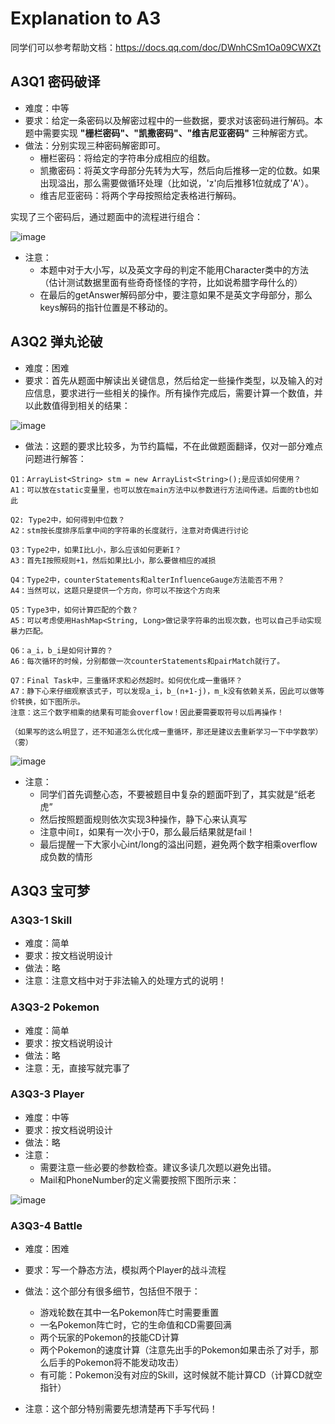 # Explanation to A3

同学们可以参考帮助文档：https://docs.qq.com/doc/DWnhCSm1Oa09CWXZt

## A3Q1 密码破译
- 难度：中等
- 要求：给定一条密码以及解密过程中的一些数据，要求对该密码进行解码。本题中需要实现 **"栅栏密码"、"凯撒密码"、"维吉尼亚密码"** 三种解密方式。
- 做法：分别实现三种密码解密即可。
  - 栅栏密码：将给定的字符串分成相应的组数。
  - 凯撒密码：将英文字母部分先转为大写，然后向后推移一定的位数。如果出现溢出，那么需要做循环处理（比如说，'z'向后推移1位就成了'A'）。
  - 维吉尼亚密码：将两个字母按照给定表格进行解码。

实现了三个密码后，通过题面中的流程进行组合：

![image](https://user-images.githubusercontent.com/64548919/161879894-4495e0da-8b01-43ce-a115-379959db5be9.png)

- 注意：
  - 本题中对于大小写，以及英文字母的判定不能用Character类中的方法（估计测试数据里面有些奇奇怪怪的字符，比如说希腊字母什么的）
  - 在最后的getAnswer解码部分中，要注意如果不是英文字母部分，那么keys解码的指针位置是不移动的。

## A3Q2 弹丸论破
- 难度：困难
- 要求：首先从题面中解读出关键信息，然后给定一些操作类型，以及输入的对应信息，要求进行一些相关的操作。所有操作完成后，需要计算一个数值，并以此数值得到相关的结果：

![image](https://user-images.githubusercontent.com/64548919/161880421-ae1d85e0-86ae-4714-bacd-305a7cc8b898.png)

- 做法：这题的要求比较多，为节约篇幅，不在此做题面翻译，仅对一部分难点问题进行解答：

```
Q1：ArrayList<String> stm = new ArrayList<String>();是应该如何使用？
A1：可以放在static变量里，也可以放在main方法中以参数进行方法间传递。后面的tb也如此

Q2: Type2中，如何得到中位数？
A2：stm按长度排序后拿中间的字符串的长度就行，注意对奇偶进行讨论

Q3：Type2中，如果I比L小，那么应该如何更新I？
A3：首先I按照规则+1，然后如果比L小，那么要做相应的减损

Q4：Type2中，counterStatements和alterInfluenceGauge方法能否不用？
A4：当然可以，这题只是提供一个方向，你可以不按这个方向来

Q5：Type3中，如何计算匹配的个数？
A5：可以考虑使用HashMap<String, Long>做记录字符串的出现次数，也可以自己手动实现暴力匹配。

Q6：a_i，b_i是如何计算的？
A6：每次循环的时候，分别都做一次counterStatements和pairMatch就行了。

Q7：Final Task中，三重循环求和必然超时。如何优化成一重循环？
A7：静下心来仔细观察该式子，可以发现a_i，b_(n+1-j)，m_k没有依赖关系，因此可以做等价转换，如下图所示。
注意：这三个数字相乘的结果有可能会overflow！因此要需要取符号以后再操作！

（如果写的这么明显了，还不知道怎么优化成一重循环，那还是建议去重新学习一下中学数学）（雾）
```

![image](https://user-images.githubusercontent.com/64548919/162199052-f93b7808-17a2-4184-8bba-4c30c501ebee.png)


- 注意：
  - 同学们首先调整心态，不要被题目中复杂的题面吓到了，其实就是“纸老虎”
  - 然后按照题面规则依次实现3种操作，静下心来认真写
  - 注意中间```I```，如果有一次小于0，那么最后结果就是fail！
  - 最后提醒一下大家小心int/long的溢出问题，避免两个数字相乘overflow成负数的情形

## A3Q3 宝可梦
### A3Q3-1 Skill
- 难度：简单
- 要求：按文档说明设计
- 做法：略
- 注意：注意文档中对于非法输入的处理方式的说明！

### A3Q3-2 Pokemon
- 难度：简单
- 要求：按文档说明设计
- 做法：略
- 注意：无，直接写就完事了

### A3Q3-3 Player
- 难度：中等
- 要求：按文档说明设计
- 做法：略
- 注意：
  - 需要注意一些必要的参数检查。建议多读几次题以避免出错。
  - Mail和PhoneNumber的定义需要按照下图所示来：

![image](https://user-images.githubusercontent.com/64548919/161881388-22ef819a-4988-4195-930b-44e55d7845d4.png)


### A3Q3-4 Battle
- 难度：困难
- 要求：写一个静态方法，模拟两个Player的战斗流程
- 做法：这个部分有很多细节，包括但不限于：
  - 游戏轮数在其中一名Pokemon阵亡时需要重置
  - 一名Pokemon阵亡时，它的生命值和CD需要回满
  - 两个玩家的Pokemon的技能CD计算
  - 两个Pokemon的速度计算（注意先出手的Pokemon如果击杀了对手，那么后手的Pokemon将不能发动攻击）
  - 有可能：Pokemon没有对应的Skill，这时候就不能计算CD（计算CD就空指针）

- 注意：这个部分特别需要先想清楚再下手写代码！

